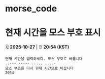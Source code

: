 # morse_code
# 현재 시간을 모스 부호 표시
<!-- MORSE_TIME_START -->
🗓️ **2025-10-27** | ⏰ **20:54 (KST)**

```
현재 시간을 입력하세요. 모스 부호로 바꿉니다
..--- ----- ..... ....-
모스 부호를 다시 현재 시간으로 바꿉니다
2054
```
<!-- MORSE_TIME_END -->
